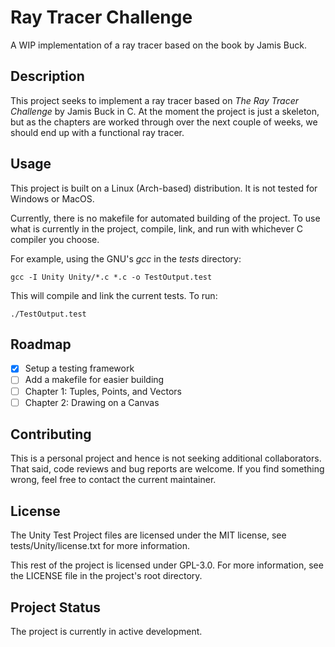 # Ray Tracer Challenge 
A WIP implementation of a ray tracer based on the book by Jamis Buck.

## Description

This project seeks to implement a ray tracer based on _The Ray Tracer
Challenge_ by Jamis Buck in C.  At the moment the project is just a skeleton,
but as the chapters are worked through over the next couple of weeks, we should
end up with a functional ray tracer.

## Usage

This project is built on a Linux (Arch-based) distribution. It is not tested
for Windows or MacOS.

Currently, there is no makefile for automated building of the project. To use
what is currently in the project, compile, link, and run with whichever C
compiler you choose. 

For example, using the GNU's _gcc_ in the _tests_ directory:

```
gcc -I Unity Unity/*.c *.c -o TestOutput.test
```

This will compile and link the current tests. To run:

```
./TestOutput.test
```

## Roadmap

- [x] Setup a testing framework
- [ ] Add a makefile for easier building
- [ ] Chapter 1: Tuples, Points, and Vectors
- [ ] Chapter 2: Drawing on a Canvas

## Contributing

This is a personal project and hence is not seeking additional collaborators.
That said, code reviews and bug reports are welcome. If you find something
wrong, feel free to contact the current maintainer.

## License

The Unity Test Project files are licensed under the MIT license, see
tests/Unity/license.txt for more information.

This rest of the project is licensed under GPL-3.0. For more information, see
the LICENSE file in the project's root directory.

## Project Status

The project is currently in active development.
